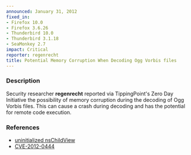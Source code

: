 ```yaml
---
announced: January 31, 2012
fixed_in:
- Firefox 10.0
- Firefox 3.6.26
- Thunderbird 10.0
- Thunderbird 3.1.18
- SeaMonkey 2.7
impact: Critical
reporter: regenrecht
title: Potential Memory Corruption When Decoding Ogg Vorbis files
---
```


<h3>Description</h3>

<p>Security researcher <strong>regenrecht</strong> reported via
TippingPoint's Zero Day Initiative the possibility of memory corruption during
the decoding of Ogg Vorbis files. This can cause a crash during decoding and has
the potential for remote code execution.</p>


<h3>References</h3>

<ul>
  <li><a href="https://bugzilla.mozilla.org/show_bug.cgi?id=719612">
      uninitialized nsChildView</a></li>
  <li><a href="http://cve.mitre.org/cgi-bin/cvename.cgi?name=CVE-2012-0444" class="ex-ref">CVE-2012-0444</a></li>
</ul>



